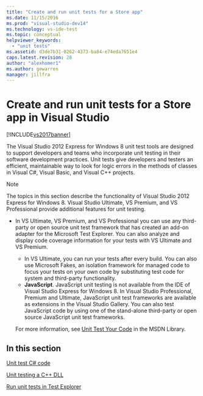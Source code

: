 ```yaml
---
title: "Create and run unit tests for a Store app"
ms.date: 11/15/2016
ms.prod: "visual-studio-dev14"
ms.technology: vs-ide-test
ms.topic: conceptual
helpviewer_keywords:
  - "unit tests"
ms.assetid: d3de7b31-0262-4373-ba84-e74eda7651e4
caps.latest.revision: 28
author: "alexhomer1"
ms.author: gewarren
manager: jillfra
---
```

# Create and run unit tests for a Store app in Visual Studio
[!INCLUDE[vs2017banner](../includes/vs2017banner.md)]

The Visual Studio 2012 Express for Windows 8 unit test tools are designed to support developers and teams who incorporate unit testing in their software development practices. Unit tests give developers and testers an efficient, maintainable way to look for logic errors in the methods of classes in Visual C#, Visual Basic, and Visual C++ projects.

> [!NOTE]
>  The topics in this section describe the functionality of Visual Studio 2012 Express for Windows 8. Visual Studio Ultimate, VS Premium, and VS Professional provide additional features for unit testing.
>
> - In VS Ultimate, VS Premium, and VS Professional you can use any third-party or open source unit test framework that has created an add-on adapter for the Microsoft Test Explorer. You can also analyze and display code coverage information for your tests with VS Ultimate and VS Premium.
>   -   In VS Ultimate, you can run your tests after every build. You can also use Microsoft Fakes, an isolation framework for managed code to focus your tests on your own code by substituting test code for system and third-party functionality.
>   -   **JavaScript**. JavaScript unit testing is not available from the IDE of Visual Studio Express for Windows 8. In Visual Studio Professional, Premium and Ultimate, JavaScript unit test frameworks are available as extensions in the Visual Studio Gallery. You can also test JavaScript code by using one of the stand-alone third-party or open source JavaScript unit test frameworks.
>
>   For more information, see [Unit Test Your Code](../test/unit-test-your-code.md) in the MSDN Library.

## In this section
 [Unit test C# code](../test/unit-testing-visual-csharp-code-in-a-store-app.md)

 [Unit testing a C++ DLL](../test/unit-testing-a-visual-cpp-dll-for-store-apps.md)

 [Run unit tests in Test Explorer](../test/run-unit-tests-for-store-apps-in-visual-studio.md)
